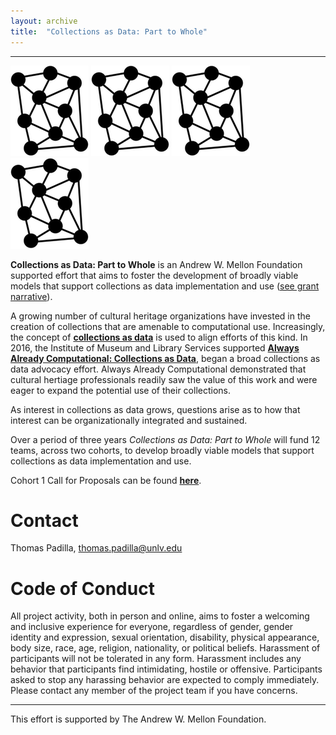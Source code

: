 ```yaml
---
layout: archive
title:  "Collections as Data: Part to Whole"
---
```

---

![network](images/network.png) ![network](images/network.png) ![network](images/network.png) ![network](images/network.png)

**Collections as Data: Part to Whole** is an Andrew W. Mellon Foundation supported effort that aims to foster the development of broadly viable models that support collections as data implementation and use ([see grant narrative](https://github.com/collectionsasdata/collectionsasdata.github.io/blob/master/part2whole/cad_part2whole_narrative.pdf)). 

A growing number of cultural heritage organizations have invested in the creation of collections that are amenable to computational use. Increasingly, the concept of [**collections as data**](https://collectionsasdata.github.io/statement/) is used to align efforts of this kind. In 2016, the Institute of Museum and Library Services supported [**Always Already Computational: Collections as Data**](https://collectionsasdata.github.io/), began a broad collections as data advocacy effort. Always Already Computational demonstrated that cultural hertiage professionals readily saw the value of this work and were eager to expand the potential use of their collections. 

As interest in collections as data grows, questions arise as to how that interest can be organizationally integrated and sustained. 

Over a period of three years *Collections as Data: Part to Whole* will fund 12 teams, across two cohorts, to develop broadly viable models that support collections as data implementation and use. 

Cohort 1 Call for Proposals can be found [**here**]().
 
# Contact  

Thomas Padilla, <thomas.padilla@unlv.edu>

# Code of Conduct

All project activity, both in person and online, aims to foster a welcoming and inclusive experience for everyone, regardless of gender, gender identity and expression, sexual orientation, disability, physical appearance, body size, race, age, religion, nationality, or political beliefs. Harassment of participants will not be tolerated in any form. Harassment includes any behavior that participants find intimidating, hostile or offensive. Participants asked to stop any harassing behavior are expected to comply immediately. Please contact any member of the project team if you have concerns.

---
This effort is supported by The Andrew W. Mellon Foundation.   
